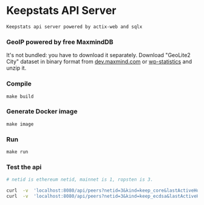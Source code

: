 # Keepstats API Server
    Keepstats api server powered by actix-web and sqlx

### GeoIP powered by free MaxmindDB
It's not bundled: you have to download it separately.
Download "GeoLite2 City" dataset in binary format from [dev.maxmind.com](https://dev.maxmind.com/geoip/geoip2/geolite2/#Downloads) or [wp-statistics](https://github.com/wp-statistics/GeoLite2-City) and unzip it.

### Compile
`make build`

### Generate Docker image
`make image`

### Run
`make run`

### Test the api
```sh
# netid is ethereum netid, mainnet is 1, ropsten is 3.

curl  -v  'localhost:8080/api/peers?netid=3&kind=keep_core&lastActiveHours=25'
curl  -v  'localhost:8080/api/peers?netid=3&kind=keep_ecdsa&lastActiveHours=25'
```
